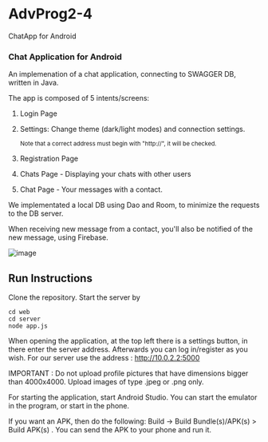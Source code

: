 # AdvProg2-4
ChatApp for Android

### Chat Application for Android

An implemenation of a chat application, connecting to SWAGGER DB, written in Java.

The app is composed of 5 intents/screens:
1) Login Page
2) Settings: Change theme (dark/light modes) and connection settings.
   
   <sub>Note that a correct address must begin with "http://", it will be checked.</sub> 
4) Registration Page
5) Chats Page - Displaying your chats with other users
6) Chat Page - Your messages with a contact.

We implementated a local DB using Dao and Room, to minimize the requests to the DB server.

When receiving new message from a contact, you'll also be notified of the new message, using Firebase.

![image](https://github.com/GLPRL/AdvProg2-4/assets/116657293/a596ddb8-7148-494b-9e3d-e47b3dd4ea0d)


## Run Instructions
Clone the repository.
Start the server by 

```
cd web
cd server
node app.js
```
When opening the application, at the top left there is a settings button, in there enter the server address.
Afterwards you can log in/register as you wish.
For our server use the address : http://10.0.2.2:5000

IMPORTANT : Do not upload profile pictures that have dimensions bigger than 4000x4000.
            Upload images of type .jpeg or .png only.

For starting the application, start Android Studio. You can start the emulator in the program,
or start in the phone.

If you want an APK, then do the following: Build -> Build Bundle(s)/APK(s) > Build APK(s) .
You can send the APK to your phone and run it.



